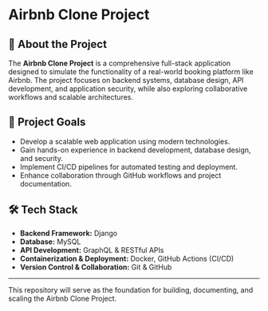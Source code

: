 # Airbnb Clone Project

## 📌 About the Project
The **Airbnb Clone Project** is a comprehensive full-stack application designed to simulate the functionality of a real-world booking platform like Airbnb. The project focuses on backend systems, database design, API development, and application security, while also exploring collaborative workflows and scalable architectures.

## 🎯 Project Goals
- Develop a scalable web application using modern technologies.  
- Gain hands-on experience in backend development, database design, and security.  
- Implement CI/CD pipelines for automated testing and deployment.  
- Enhance collaboration through GitHub workflows and project documentation.  

## 🛠️ Tech Stack
- **Backend Framework:** Django  
- **Database:** MySQL  
- **API Development:** GraphQL & RESTful APIs  
- **Containerization & Deployment:** Docker, GitHub Actions (CI/CD)  
- **Version Control & Collaboration:** Git & GitHub  

---

This repository will serve as the foundation for building, documenting, and scaling the Airbnb Clone Project.


